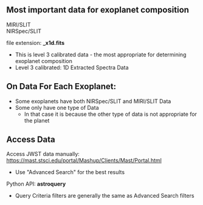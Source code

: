 ## Most important data for exoplanet composition
MIRI/SLIT <br>
NIRSpec/SLIT

file extension: <b> _x1d.fits</b>
* This is level 3 calibrated data - the most appropriate for determining exoplanet composition <br>
* Level 3 calibrated: 1D Extracted Spectra Data

## On Data For Each Exoplanet:
* Some exoplanets have both NIRSpec/SLIT and MIRI/SLIT Data
* Some only have one type of Data
    * In that case it is because the other type of data is not appropriate for the planet

## Access Data
Access JWST data manually: https://mast.stsci.edu/portal/Mashup/Clients/Mast/Portal.html <br>
* Use "Advanced Search" for the best results

Python API: <b> astroquery </b>
* Query Criteria filters are generally the same as Advanced Search filters
